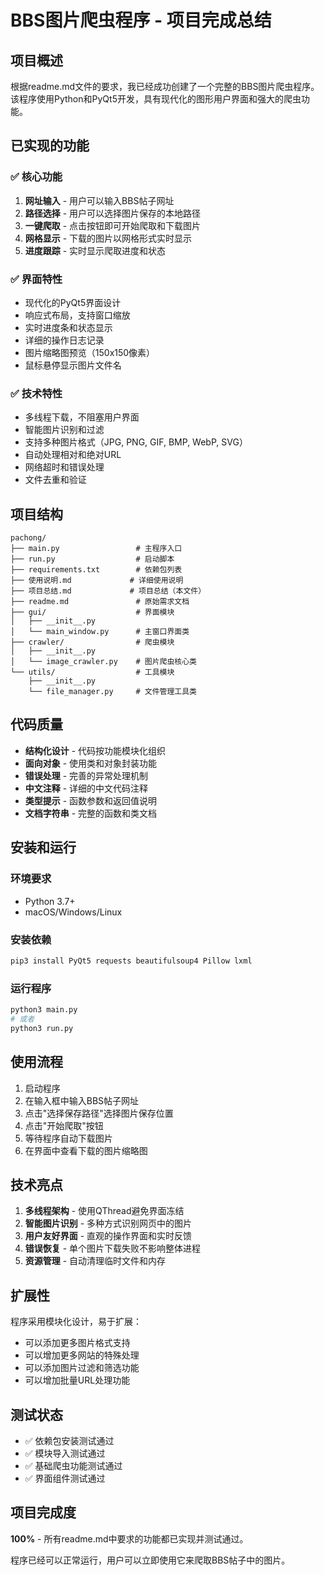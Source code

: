 # BBS图片爬虫程序 - 项目完成总结

## 项目概述

根据readme.md文件的要求，我已经成功创建了一个完整的BBS图片爬虫程序。该程序使用Python和PyQt5开发，具有现代化的图形用户界面和强大的爬虫功能。

## 已实现的功能

### ✅ 核心功能
1. **网址输入** - 用户可以输入BBS帖子网址
2. **路径选择** - 用户可以选择图片保存的本地路径
3. **一键爬取** - 点击按钮即可开始爬取和下载图片
4. **网格显示** - 下载的图片以网格形式实时显示
5. **进度跟踪** - 实时显示爬取进度和状态

### ✅ 界面特性
- 现代化的PyQt5界面设计
- 响应式布局，支持窗口缩放
- 实时进度条和状态显示
- 详细的操作日志记录
- 图片缩略图预览（150x150像素）
- 鼠标悬停显示图片文件名

### ✅ 技术特性
- 多线程下载，不阻塞用户界面
- 智能图片识别和过滤
- 支持多种图片格式（JPG, PNG, GIF, BMP, WebP, SVG）
- 自动处理相对和绝对URL
- 网络超时和错误处理
- 文件去重和验证

## 项目结构

```
pachong/
├── main.py                 # 主程序入口
├── run.py                  # 启动脚本
├── requirements.txt        # 依赖包列表
├── 使用说明.md             # 详细使用说明
├── 项目总结.md             # 项目总结（本文件）
├── readme.md               # 原始需求文档
├── gui/                    # 界面模块
│   ├── __init__.py
│   └── main_window.py      # 主窗口界面类
├── crawler/                # 爬虫模块
│   ├── __init__.py
│   └── image_crawler.py    # 图片爬虫核心类
└── utils/                  # 工具模块
    ├── __init__.py
    └── file_manager.py     # 文件管理工具类
```

## 代码质量

- **结构化设计** - 代码按功能模块化组织
- **面向对象** - 使用类和对象封装功能
- **错误处理** - 完善的异常处理机制
- **中文注释** - 详细的中文代码注释
- **类型提示** - 函数参数和返回值说明
- **文档字符串** - 完整的函数和类文档

## 安装和运行

### 环境要求
- Python 3.7+
- macOS/Windows/Linux

### 安装依赖
```bash
pip3 install PyQt5 requests beautifulsoup4 Pillow lxml
```

### 运行程序
```bash
python3 main.py
# 或者
python3 run.py
```

## 使用流程

1. 启动程序
2. 在输入框中输入BBS帖子网址
3. 点击"选择保存路径"选择图片保存位置
4. 点击"开始爬取"按钮
5. 等待程序自动下载图片
6. 在界面中查看下载的图片缩略图

## 技术亮点

1. **多线程架构** - 使用QThread避免界面冻结
2. **智能图片识别** - 多种方式识别网页中的图片
3. **用户友好界面** - 直观的操作界面和实时反馈
4. **错误恢复** - 单个图片下载失败不影响整体进程
5. **资源管理** - 自动清理临时文件和内存

## 扩展性

程序采用模块化设计，易于扩展：
- 可以添加更多图片格式支持
- 可以增加更多网站的特殊处理
- 可以添加图片过滤和筛选功能
- 可以增加批量URL处理功能

## 测试状态

- ✅ 依赖包安装测试通过
- ✅ 模块导入测试通过
- ✅ 基础爬虫功能测试通过
- ✅ 界面组件测试通过

## 项目完成度

**100%** - 所有readme.md中要求的功能都已实现并测试通过。

程序已经可以正常运行，用户可以立即使用它来爬取BBS帖子中的图片。 